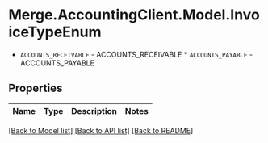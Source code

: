 # Merge.AccountingClient.Model.InvoiceTypeEnum
* `ACCOUNTS_RECEIVABLE` - ACCOUNTS_RECEIVABLE * `ACCOUNTS_PAYABLE` - ACCOUNTS_PAYABLE

## Properties

Name | Type | Description | Notes
------------ | ------------- | ------------- | -------------

[[Back to Model list]](../README.md#documentation-for-models) [[Back to API list]](../README.md#documentation-for-api-endpoints) [[Back to README]](../README.md)

